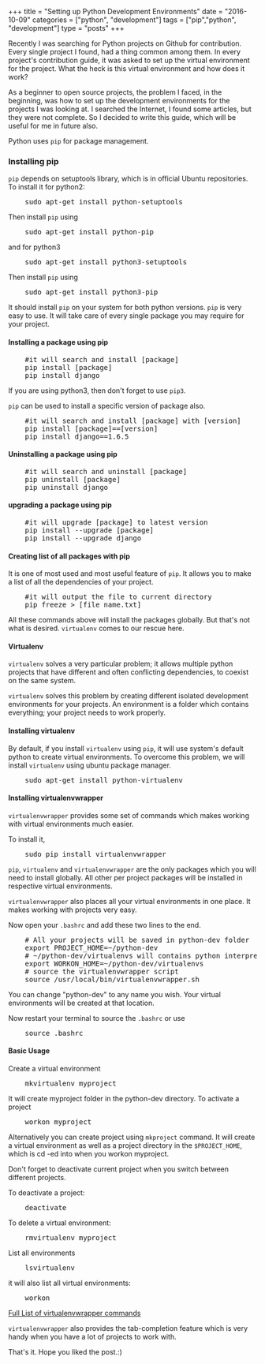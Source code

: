 +++
title = "Setting up Python Development Environments"
date = "2016-10-09"
categories = ["python", "development"]
tags = ["pip","python", "development"]
type = "posts"
+++

Recently I was searching for Python projects on Github for contribution. Every single project I found, had a thing common among them. In every project's contribution guide, it was asked to set up the virtual environment for the project. What the heck is this virtual environment and how does it work?

As a beginner to open source projects, the problem I faced, in the beginning, was how to set up the development environments for the projects I was looking at. I searched the Internet, I found some articles, but they were not complete. So I decided to write this guide, which will be useful for me in future also.

Python uses <code>pip</code> for package management.

### Installing pip
<code>pip</code> depends on setuptools library, which is in official Ubuntu repositories. To install it for python2:
<pre>
    sudo apt-get install python-setuptools
</pre>
Then install <code>pip</code> using
<pre>
    sudo apt-get install python-pip
</pre>

and for python3
<pre>
    sudo apt-get install python3-setuptools
</pre>
Then install <code>pip</code> using
<pre>
    sudo apt-get install python3-pip
</pre>

It should install <code>pip</code> on your system for both python versions. <code>pip</code> is very easy to use. It will take care of every single package you may require for your project.

#### Installing a package using pip
<pre>
    #it will search and install [package]
    pip install [package]
    pip install django
</pre>
If you are using python3, then don't forget to use <code>pip3</code>.

<code>pip</code> can be used to install a specific version of package also.
<pre>
    #it will search and install [package] with [version]
    pip install [package]==[version]
    pip install django==1.6.5
</pre>

#### Uninstalling a package using pip
<pre>
    #it will search and uninstall [package]
    pip uninstall [package]
    pip uninstall django
</pre>

#### upgrading a package using pip
<pre>
    #it will upgrade [package] to latest version
    pip install --upgrade [package]
    pip install --upgrade django
</pre>

#### Creating list of all packages with pip
It is one of most used and most useful feature of <code>pip</code>. It allows you to make a list of all the dependencies of your project.
<pre>
    #it will output the file to current directory
    pip freeze > [file_name.txt]
</pre>

All these commands above will install the packages globally. But that's not what is desired. <code>virtualenv</code> comes to our rescue here.

#### Virtualenv
<code>virtualenv</code> solves a very particular problem; it allows multiple python projects that have different and often conflicting dependencies, to coexist on the same system.

<code>virtualenv</code> solves this problem by creating different isolated development environments for your projects. An environment is a folder which contains everything; your project needs to work properly.

#### Installing virtualenv
By default, if you install <code>virtualenv</code> using <code>pip</code>, it will use system's default python to create virtual environments. To overcome this problem, we will install <code>virtualenv</code> using ubuntu package manager.
<pre>
    sudo apt-get install python-virtualenv
</pre>

#### Installing virtualenvwrapper
<code>virtualenvwrapper</code> provides some set of commands which makes working with virtual environments much easier.

To install it,
<pre>
    sudo pip install virtualenvwrapper
</pre>

<code>pip</code>, <code>virtualenv</code> and <code>virtualenvwrapper</code> are the only packages which you will need to install globally. All other per project packages will be installed in respective virtual environments.

<code>virtualenvwrapper</code> also places all your virtual environments in one place. It makes working with projects very easy.

Now open your <code>.bashrc</code> and add these two lines to the end.
<pre>
    # All your projects will be saved in python-dev folder
    export PROJECT_HOME=~/python-dev
    # ~/python-dev/virtualenvs will contains python interpreters for each project.
    export WORKON_HOME=~/python-dev/virtualenvs
    # source the virtualenvwrapper script
    source /usr/local/bin/virtualenvwrapper.sh
</pre>

You can change "python-dev" to any name you wish. Your virtual environments will be created at that location.

Now restart your terminal to source the <code>.bashrc</code> or use
<pre>
    source .bashrc
</pre>

#### Basic Usage
Create a virtual environment
<pre>
    mkvirtualenv myproject
</pre>

It will create myproject folder in the python-dev directory. To activate a project
<pre>
    workon myproject
</pre>

Alternatively you can create project using <code>mkproject</code> command. It will create a virtual environment as well as a project directory in the <code>$PROJECT_HOME</code>, which is cd -ed into when you workon myproject.

Don't forget to deactivate current project when you switch between different projects.

To deactivate a project:
<pre>
    deactivate
</pre>

To delete a virtual environment:
<pre>
    rmvirtualenv myproject
</pre>

List all environments
<pre>
    lsvirtualenv
</pre>

it will also list all virtual environments:
<pre>
    workon
</pre>

[Full List of virtualenvwrapper commands](https://virtualenvwrapper.readthedocs.io/en/latest/command_ref.html)

<code>virtualenvwrapper</code> also provides the tab-completion feature which is very handy when you have a lot of projects to work with.

That's it. Hope you liked the post.:)

